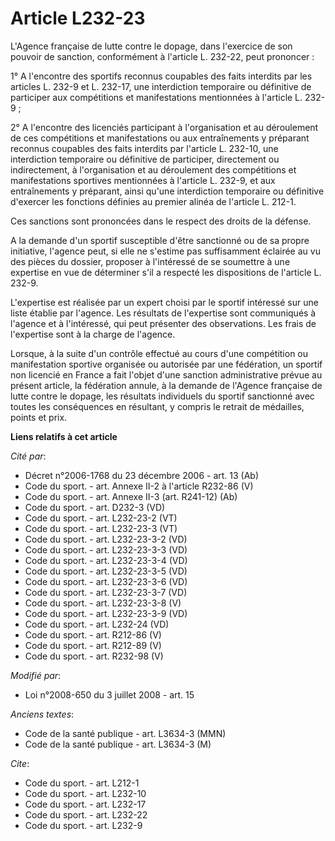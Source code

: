 # Article L232-23

L'Agence française de lutte contre le dopage, dans l'exercice de son pouvoir de sanction, conformément à l'article L. 232-22,
peut prononcer : 

1° A l'encontre des sportifs reconnus coupables des faits interdits par les articles L. 232-9 et L. 232-17, une interdiction
temporaire ou définitive de participer aux compétitions et manifestations mentionnées à l'article L. 232-9 ; 

2° A l'encontre des licenciés participant à l'organisation et au déroulement de ces compétitions et manifestations ou aux
entraînements y préparant reconnus coupables des faits interdits par l'article L. 232-10, une interdiction temporaire ou
définitive de participer, directement ou indirectement, à l'organisation et au déroulement des compétitions et manifestations
sportives mentionnées à l'article L. 232-9, et aux entraînements y préparant, ainsi qu'une interdiction temporaire ou
définitive d'exercer les fonctions définies au premier alinéa de l'article L. 212-1. 

Ces sanctions sont prononcées dans le respect des droits de la défense.

A la demande d'un sportif susceptible d'être sanctionné ou de sa propre initiative, l'agence peut, si elle ne s'estime pas
suffisamment éclairée au vu des pièces du dossier, proposer à l'intéressé de se soumettre à une expertise en vue de
déterminer s'il a respecté les dispositions de l'article L. 232-9.

L'expertise est réalisée par un expert choisi par le sportif intéressé sur une liste établie par l'agence. Les résultats de
l'expertise sont communiqués à l'agence et à l'intéressé, qui peut présenter des observations. Les frais de l'expertise sont
à la charge de l'agence.

Lorsque, à la suite d'un contrôle effectué au cours d'une compétition ou manifestation sportive organisée ou autorisée par
une fédération, un sportif non licencié en France a fait l'objet d'une sanction administrative prévue au présent article, la
fédération annule, à la demande de l'Agence française de lutte contre le dopage, les résultats individuels du sportif
sanctionné avec toutes les conséquences en résultant, y compris le retrait de médailles, points et prix.

**Liens relatifs à cet article**

_Cité par_:

  - Décret n°2006-1768 du 23 décembre 2006 - art. 13 (Ab)
  - Code du sport. - art. Annexe II-2 à l'article R232-86 (V)
  - Code du sport. - art. Annexe II-3 (art. R241-12) (Ab)
  - Code du sport. - art. D232-3 (VD)
  - Code du sport. - art. L232-23-2 (VT)
  - Code du sport. - art. L232-23-3 (VT)
  - Code du sport. - art. L232-23-3-2 (VD)
  - Code du sport. - art. L232-23-3-3 (VD)
  - Code du sport. - art. L232-23-3-4 (VD)
  - Code du sport. - art. L232-23-3-5 (VD)
  - Code du sport. - art. L232-23-3-6 (VD)
  - Code du sport. - art. L232-23-3-7 (VD)
  - Code du sport. - art. L232-23-3-8 (V)
  - Code du sport. - art. L232-23-3-9 (VD)
  - Code du sport. - art. L232-24 (VD)
  - Code du sport. - art. R212-86 (V)
  - Code du sport. - art. R212-89 (V)
  - Code du sport. - art. R232-98 (V)

_Modifié par_:

  - Loi n°2008-650 du 3 juillet 2008 - art. 15

_Anciens textes_:

  - Code de la santé publique - art. L3634-3 (MMN)
  - Code de la santé publique - art. L3634-3 (M)

_Cite_:

  - Code du sport. - art. L212-1
  - Code du sport. - art. L232-10
  - Code du sport. - art. L232-17
  - Code du sport. - art. L232-22
  - Code du sport. - art. L232-9

